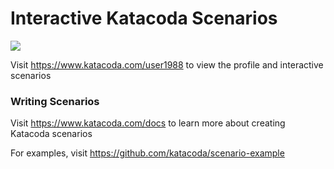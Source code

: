 # Interactive Katacoda Scenarios

[![](http://shields.katacoda.com/katacoda/user1988/count.svg)](https://www.katacoda.com/user1988 "Get your profile on Katacoda.com")

Visit https://www.katacoda.com/user1988 to view the profile and interactive scenarios

### Writing Scenarios
Visit https://www.katacoda.com/docs to learn more about creating Katacoda scenarios

For examples, visit https://github.com/katacoda/scenario-example
